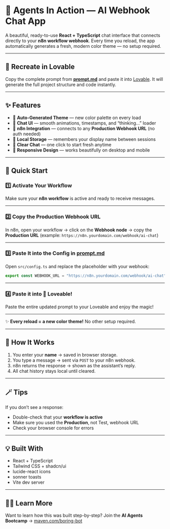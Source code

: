 # 🪩 Agents In Action — AI Webhook Chat App

A beautiful, ready-to-use **React + TypeScript** chat interface that connects directly to your **n8n workflow webhook**.
Every time you reload, the app automatically generates a fresh, modern color theme — no setup required.

---

## 🎨 Recreate in Lovable

Copy the complete prompt from **[prompt.md](prompt.md)** and paste it into [Lovable](https://lovable.dev).
It will generate the full project structure and code instantly.

---

## ✨ Features

- 🌈 **Auto-Generated Theme** — new color palette on every load
- 💬 **Chat UI** — smooth animations, timestamps, and “thinking…” loader
- 🧠 **n8n Integration** — connects to any **Production Webhook URL** (no auth needed)
- 💾 **Local Storage** — remembers your display name between sessions
- 🧹 **Clear Chat** — one click to start fresh anytime
- 📱 **Responsive Design** — works beautifully on desktop and mobile

---

## 🚀 Quick Start

### 1️⃣ Activate Your Workflow

Make sure your **n8n workflow** is active and ready to receive messages.

---

### 2️⃣ Copy the Production Webhook URL

In n8n, open your workflow → click on the **Webhook node** → copy the **Production URL**
(example: `https://n8n.yourdomain.com/webhook/ai-chat`)

---

### 3️⃣ Paste It into the Config in [prompt.md](/build-your-agent-chat/prompt.md)

Open `src/config.ts` and replace the placeholder with your webhook:

```typescript
export const WEBHOOK_URL = "https://n8n.yourdomain.com/webhook/ai-chat";
```

---

### 4️⃣ Paste it into 💖 Loveable!

Paste the entire updated prompt to your Loveable and enjoy the magic!

---

✨ **Every reload = a new color theme!**
No other setup required.

---

## 🧭 How It Works

1. You enter your **name** → saved in browser storage.
2. You type a message → sent via `POST` to your n8n webhook.
3. n8n returns the response → shown as the assistant’s reply.
4. All chat history stays local until cleared.

---

## 🪄 Tips

If you don’t see a response:

- Double-check that your **workflow is active**
- Make sure you used the **Production**, not Test, webhook URL
- Check your browser console for errors

---

## 💡 Built With

- React + TypeScript
- Tailwind CSS + shadcn/ui
- lucide-react icons
- sonner toasts
- Vite dev server

---

## 🧑‍💻 Learn More

Want to learn how this was built step-by-step?
Join the **AI Agents Bootcamp** → [maven.com/boring-bot](https://maven.com/boring-bot)
